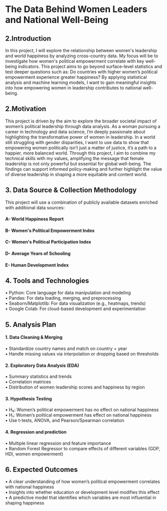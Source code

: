 # The Data Behind Women Leaders and National Well-Being <br/>
## 2.Introduction<br/>
In this project, I will explore the relationship between women's leadership and world happiness by analyzing cross-country data. My focus will be to investigate how women's political empowerment correlate with key well-being indicators. This project aims to go beyond surface-level statistics and test deeper questions such as: Do countries with higher women’s political empowerment experience greater happiness? By applying statistical analysis and machine learning models, I want to gain meaningful insights into how empowering women in leadership contributes to national well-being. 
## 2.Motivation<br/>
This project is driven by the aim to explore the broader societal impact of women’s political leadership through data analysis. As a woman pursuing a career in technology and data science, I’m deeply passionate about highlighting the transformative power of women in leadership. In a world still struggling with gender disparities, I want to use data to show that empowering women politically isn’t just a matter of justice, it’s a path to a happier, more balanced world. Through this project, I aim to combine my technical skills with my values, amplifying the message that female leadership is not only powerful but essential for global well-being. The findings can support informed policy-making and further highlight the value of diverse leadership in shaping a more equitable and content world.
## 3. Data Source & Collection Methodology<br/>
This project will use a combination of publicly available datasets enriched with additional data sources:<br/>
#### A- World Happiness Report <br/>
#### B- Women's Political Empowerment Index <br/>
#### C-	Women's Political Participation Index<br/>
#### D-	Average Years of Schooling <br/>
#### E-	Human Development Index <br/>
## 4.	Tools and Technologies<br/>
•	Python: Core language for data manipulation and modeling<br/>
•	Pandas: For data loading, merging, and preprocessing<br/>
•	Seaborn/Matplotlib: For data visualization (e.g., heatmaps, trends)<br/>
•	Google Colab: For cloud-based development and experimentation<br/>
## 5.	Analysis Plan<br/>
#### 1. Data Cleaning & Merging <br/>
•	Standardize country names and match on country + year <br/>
•	Handle missing values via interpolation or dropping based on thresholds <br/>
#### 2. Exploratory Data Analysis (EDA) <br/>
•	Summary statistics and trends <br/>
•	Correlation matrices <br/>
•	Distribution of women leadership scores and happiness by region <br/>
#### 3. Hypothesis Testing <br/>
•	H₀: Women’s political empowerment has no effect on national happiness <br/>
•	H₁: Women’s political empowerment has effect on national happiness <br/>
•	Use t-tests, ANOVA, and Pearson/Spearman correlation <br/>
#### 4. Regression and prediction <br/>
•	Multiple linear regression and feature importance <br/>
•	Random Forest Regressor to compare effects of different variables (GDP, HDI, women empowerment) <br/>
## 6. Expected Outcomes<br/>
•	A clear understanding of how women’s political empowerment correlates with national happiness<br/>
•	Insights into whether education or development level modifies this effect <br/>
•	A predictive model that identifies which variables are most influential in shaping happiness<br/> 
